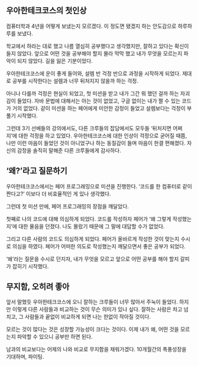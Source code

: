 ## 우아한테크코스의 첫인상
컴퓨터학과 4년을 어떻게 보냈는지 모르겠다. 이 정도면 됐겠지 하는 안도감으로 하루하루를 보냈다. 

학교에서 하라는 대로 했고 나름 열심히 공부했다고 생각했지만, 잘하고 있다는 확신이 들지 않았다. 
앞으로 어떤 것을 공부해야 할지 몰라 막막 했고 내가 무엇을 모르는지 파악이 되지 않았다. 길을 잃은 기분이었다.

우아한테크코스에 운이 좋게 들어와, 설렘 반 걱정 반으로 과정을 시작하게 되었다. 
제대로 공부를 시작한다는 설렘과 너무 뒤처지지 않을까 하는 걱정. 

아니나 다를까 걱정은 현실이 되었고, 첫 미션을 받고 내가 그간 뭐 했던 걸까 하는 자괴감이 들었다. 
자바 문법에 대해서는 아는 것이 없었고, 구글 없이는 내가 짤 수 있는 코드가 거의 없었다. 
같이 미션을 하는 페어에게 미안한 감정이 들었고 설렘보다는 걱정이 부풀기 시작했다. 

그런데 3기 선배들의 강의에서도, 다른 크루들의 잡담에서도 모두들 ‘뒤처지면 어쩌지’에 대한 걱정을 하고 있었다. 
우아한테크코스에 대한 인상이 걱정으로 굳어질 때쯤, 나만 이런 마음이 들었던 것이 아니었구나 하는 동질감이 들며 마음이 한결 편해졌다. 
자신의 감정을 솔직히 말해준 다른 크루들에게 감사하다.

## ‘왜?’라고 질문하기
우아한테크코스에서는 페어 프로그래밍으로 미션을 진행한다. ‘코드를 한 컴퓨터로 같이 짠다고?’ 이보다 더 비효율적인 게 있나 생각했다.

그런데 첫 미션 만에, 페어 프로그래밍의 장점을 깨달았다. 

첫째로 나의 코드에 대해 의심하게 되었다. 코드를 작성하자 페어가 ‘왜 그렇게 작성했는지’에 대한 물음을 던졌다. 
나도 몰랐기 때문에 그 말에 대답할 수가 없었다. 

그리고 다른 사람의 코드도 의심하게 되었다. 페어가 올바르게 작성한 것이 맞는지 수시로 의심을 하였다. 페어가 어떠한 의도로 작성했는지 깨달으면서 좋은 공부가 되었다.

‘왜’라는 질문을 수시로 던지자, 내가 무엇을 모르고 앞으로 어떤 공부를 해야 할지 갈피가 잡히기 시작했다.

## 무지함, 오히려 좋아
 앞서 말했듯 우아한테크코스에 오니 잘하는 크루들이 너무 많아서 주눅이 들었다. 하지만 이렇게 다른 사람들과 비교하는 것이 무슨 의미가 있나 싶다. 
 잘하는 사람은 차고 넘치고, 그 사람들과 끝없이 비교하게 되면 나는 한없이 작아질 것이다.

모르는 것이 많다는 것은 성장할 가능성이 크다는 것이다. 이제 내가 왜, 어떤 것을 모르는지 파악할 수 있으니 공부만 하면 된다.
 
남과의 비교보다는 어제의 나와 비교로 무지함을 채워가겠다. 10개월간의 폭풍성장을 기대하며, 파이팅.

